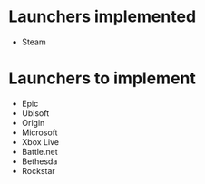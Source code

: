 # Launchers implemented

- Steam

# Launchers to implement

- Epic
- Ubisoft
- Origin
- Microsoft
- Xbox Live
- Battle.net
- Bethesda
- Rockstar

